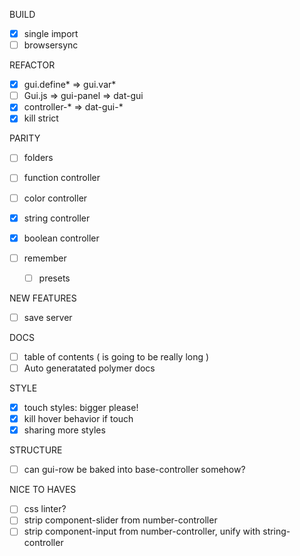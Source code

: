 BUILD

- [x] single import
- [ ] browsersync

REFACTOR

- [x] gui.define* => gui.var*
- [ ] Gui.js => gui-panel => dat-gui
- [x] controller-* => dat-gui-*
- [x] kill strict

PARITY

- [ ] folders
- [ ] function controller
- [ ] color controller
- [x] string controller
- [x] boolean controller

- [ ] remember
    - [ ] presets

NEW FEATURES

- [ ] save server

DOCS

- [ ] table of contents ( is going to be really long )
- [ ] Auto generatated polymer docs

STYLE
- [x] touch styles: bigger please!
- [x] kill hover behavior if touch
- [x] sharing more styles

STRUCTURE

- [ ] can gui-row be baked into base-controller somehow?


NICE TO HAVES

- [ ] css linter?
- [ ] strip component-slider from number-controller
- [ ] strip component-input from number-controller, unify with string-controller
